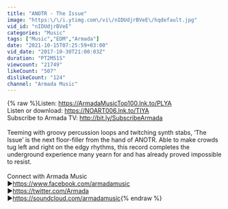 ```yaml
---
title: "ANOTR - The Issue"
image: "https:\/\/i.ytimg.com\/vi\/nIDUdjrBVeE\/hqdefault.jpg"
vid_id: "nIDUdjrBVeE"
categories: "Music"
tags: ["Music","EDM","Armada"]
date: "2021-10-15T07:25:59+03:00"
vid_date: "2017-10-30T21:00:03Z"
duration: "PT2M51S"
viewcount: "21749"
likeCount: "507"
dislikeCount: "124"
channel: "Armada Music"
---
```

{% raw %}Listen: <a rel="nofollow" target="blank" href="https://ArmadaMusicTop100.lnk.to/PLYA">https://ArmadaMusicTop100.lnk.to/PLYA</a><br />Listen or download: <a rel="nofollow" target="blank" href="https://NOART006.lnk.to/TIYA">https://NOART006.lnk.to/TIYA</a><br />Subscribe to Armada TV: <a rel="nofollow" target="blank" href="http://bit.ly/SubscribeArmada">http://bit.ly/SubscribeArmada</a><br /><br />Teeming with groovy percussion loops and twitching synth stabs, ‘The Issue’ is the next floor-filler from the hand of ANOTR. Able to make crowds tug left and right on the edgy rhythms, this record completes the underground experience many yearn for and has already proved impossible to resist.<br /><br />Connect with Armada Music<br />▶<a rel="nofollow" target="blank" href="https://www.facebook.com/armadamusic">https://www.facebook.com/armadamusic</a><br />▶<a rel="nofollow" target="blank" href="https://twitter.com/Armada">https://twitter.com/Armada</a><br />▶<a rel="nofollow" target="blank" href="https://soundcloud.com/armadamusic">https://soundcloud.com/armadamusic</a>{% endraw %}
